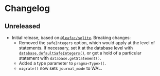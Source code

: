 # Changelog

## Unreleased

- Initial release, based on [`@leafac/sqlite`](https://www.npmjs.com/package/@leafac/sqlite). Breaking changes:
  - Removed the `safeIntegers` option, which would apply at the level of statements. If necessary, set it at the database level with [`database.defaultSafeIntegers()`](https://github.com/WiseLibs/better-sqlite3/blob/bd55c76c1520c7796aa9d904fe65b3fb4fe7aac0/docs/integer.md#getting-bigints-from-the-database), or get a hold of a particular statement with `database.getStatement()`.
  - Added a type parameter to `pragma<Type>()`.
  - `migrate()` now sets `journal_mode` to WAL.
